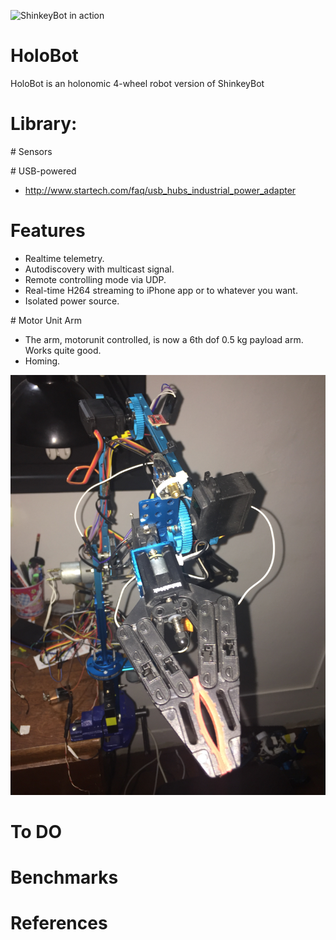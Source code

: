 
![ShinkeyBot in action](shinkeybotselfie.jpg)

# HoloBot

HoloBot is an holonomic 4-wheel robot version of ShinkeyBot

# Library:


# Sensors


# USB-powered
* http://www.startech.com/faq/usb_hubs_industrial_power_adapter

# Features

* Realtime telemetry.
* Autodiscovery with multicast signal.
* Remote controlling mode via UDP.
* Real-time H264 streaming to iPhone app or to whatever you want.
* Isolated power source.

# Motor Unit Arm

* The arm, motorunit controlled, is now a 6th dof 0.5 kg payload arm.  Works quite good.
* Homing.

![ShinkeyBot motorunit control](motorunitarm.jpg)

# To DO


# Benchmarks


# References
